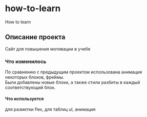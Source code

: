 # how-to-learn
How to learn
## Описание проекта
Сайт для повышения мотивации в учебе
### Что изменилось
По сравнению с предыдущим проектом использована анимация некоторых блоков, фреймы.  
Были добавлены новые блоки, а также стили разбиты в каждый соответствующий блок.
#### Что используется
для разметки flex, для таблиц ul, анимация
